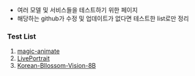 - 여러 모델 및 서비스들을 테스트하기 위한 페이지
- 해당하는 github가 수정 및 업데이트가 없다면 테스트한 list로만 정리

### Test List
1. [magic-animate](https://github.com/magic-research/magic-animate/tree/main?tab=readme-ov-file)
2. [LivePortrait](https://github.com/KwaiVGI/LivePortrait)
3. [Korean-Bllossom-Vision-8B](https://huggingface.co/Bllossom/llama-3.1-Korean-Bllossom-Vision-8B)
